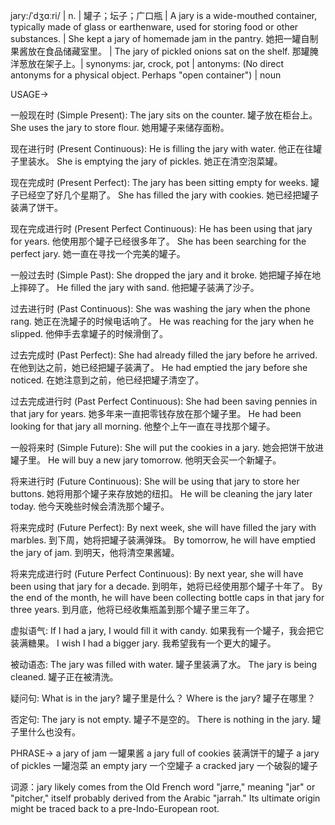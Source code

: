 jary:/ˈdʒɑːri/ | n. | 罐子；坛子；广口瓶 | A jary is a wide-mouthed container, typically made of glass or earthenware, used for storing food or other substances. | She kept a jary of homemade jam in the pantry. 她把一罐自制果酱放在食品储藏室里。 |  The jary of pickled onions sat on the shelf. 那罐腌洋葱放在架子上。| synonyms: jar, crock, pot | antonyms:  (No direct antonyms for a physical object. Perhaps "open container") | noun


USAGE->

一般现在时 (Simple Present):
The jary sits on the counter. 罐子放在柜台上。
She uses the jary to store flour. 她用罐子来储存面粉。

现在进行时 (Present Continuous):
He is filling the jary with water. 他正在往罐子里装水。
She is emptying the jary of pickles. 她正在清空泡菜罐。

现在完成时 (Present Perfect):
The jary has been sitting empty for weeks. 罐子已经空了好几个星期了。
She has filled the jary with cookies. 她已经把罐子装满了饼干。

现在完成进行时 (Present Perfect Continuous):
He has been using that jary for years. 他使用那个罐子已经很多年了。
She has been searching for the perfect jary. 她一直在寻找一个完美的罐子。


一般过去时 (Simple Past):
She dropped the jary and it broke. 她把罐子掉在地上摔碎了。
He filled the jary with sand. 他把罐子装满了沙子。


过去进行时 (Past Continuous):
She was washing the jary when the phone rang. 她正在洗罐子的时候电话响了。
He was reaching for the jary when he slipped. 他伸手去拿罐子的时候滑倒了。

过去完成时 (Past Perfect):
She had already filled the jary before he arrived. 在他到达之前，她已经把罐子装满了。
He had emptied the jary before she noticed. 在她注意到之前，他已经把罐子清空了。

过去完成进行时 (Past Perfect Continuous):
She had been saving pennies in that jary for years. 她多年来一直把零钱存放在那个罐子里。
He had been looking for that jary all morning. 他整个上午一直在寻找那个罐子。


一般将来时 (Simple Future):
She will put the cookies in a jary. 她会把饼干放进罐子里。
He will buy a new jary tomorrow. 他明天会买一个新罐子。

将来进行时 (Future Continuous):
She will be using that jary to store her buttons. 她将用那个罐子来存放她的纽扣。
He will be cleaning the jary later today. 他今天晚些时候会清洗那个罐子。

将来完成时 (Future Perfect):
By next week, she will have filled the jary with marbles. 到下周，她将把罐子装满弹珠。
By tomorrow, he will have emptied the jary of jam. 到明天，他将清空果酱罐。

将来完成进行时 (Future Perfect Continuous):
By next year, she will have been using that jary for a decade. 到明年，她将已经使用那个罐子十年了。
By the end of the month, he will have been collecting bottle caps in that jary for three years. 到月底，他将已经收集瓶盖到那个罐子里三年了。


虚拟语气:
If I had a jary, I would fill it with candy. 如果我有一个罐子，我会把它装满糖果。
I wish I had a bigger jary. 我希望我有一个更大的罐子。

被动语态:
The jary was filled with water. 罐子里装满了水。
The jary is being cleaned. 罐子正在被清洗。


疑问句:
What is in the jary? 罐子里是什么？
Where is the jary? 罐子在哪里？

否定句:
The jary is not empty. 罐子不是空的。
There is nothing in the jary. 罐子里什么也没有。



PHRASE->
a jary of jam  一罐果酱
a jary full of cookies  装满饼干的罐子
a jary of pickles  一罐泡菜
an empty jary  一个空罐子
a cracked jary  一个破裂的罐子


词源：jary likely comes from the Old French word "jarre,"  meaning "jar" or "pitcher," itself probably derived from the Arabic "jarrah."  Its ultimate origin might be traced back to a pre-Indo-European root.
